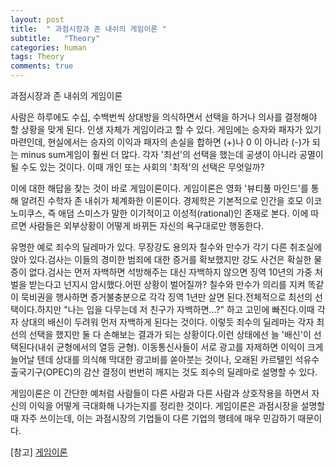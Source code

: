 ```yaml
---
layout: post
title:  " 과점시장과 존 내쉬의 게임이론 "
subtitle:   "Theory"
categories: human
tags: Theory
comments: true
---
```


과점시장과 존 내쉬의 게임이론

사람은 하루에도 수십, 수백번씩 상대방을 의식하면서 선택을 하거나 의사를 결정해야 할 상황을 맞게 된다. 인생 자체가 게임이라고 할 수 있다. 게임에는 승자와 패자가 있기 마련인데, 현실에서는 승자의 이익과 패자의 손실을 합하면 (+)나 0 이 아니라 (-)가 되는 minus sum게임이 훨씬 더 많다. 각자 '최선'의 선택을 했는데 공생이 아니라 공멸이 될 수도 있는 것이다. 이때 개인 또는 사회의 '최적'의 선택은 무엇일까?

이에 대한 해답을 찾는 것이 바로 게임이론이다.
게임이론은 영화 '뷰티풀 마인드'를 통해 알려진 수학자 존 내쉬가 체계화한 이론이다. 경제학은 기본적으로 인간을 호모 이코노미쿠스, 즉 애덤 스미스가 말한 이기적이고 이성적(rational)인 존재로 본다. 이에 따르면 사람들은 외부상황이 어떻게 바뀌든 자신의 욕구대로만 행동한다.

유명한 예로 죄수의 딜레마가 있다.
무장강도 용의자 칠수와 만수가 각기 다른 취조실에 앉아 있다.검사는 이들의 경미한 범죄에 대한 증거를 확보했지만 강도 사건은 확실한 물증이 없다.검사는 먼저 자백하면 석방해주는 대신 자백하지 않으면 징역 10년의 가중 처벌을 받는다고 넌지시 암시했다.어떤 상황이 벌어질까?
칠수와 만수가 의리를 지켜 똑같이 묵비권을 행사하면 증거불충분으로 각각 징역 1년만 살면 된다.전체적으로 최선의 선택이다.하지만 "나는 입을 다무는데 저 친구가 자백하면…?" 하고 고민에 빠진다.이때 각자 상대의 배신이 두려워 먼저 자백하게 된다는 것이다.
이렇듯 죄수의 딜레마는 각자 최선의 선택을 했지만 둘 다 손해보는 결과가 되는 상황이다.이런 상태에선 늘 '배신'이 선택된다(내쉬 균형에서의 열등 균형).
이동통신사들이 서로 광고를 자제하면 이익이 크게 늘어날 텐데 상대를 의식해 막대한 광고비를 쏟아붓는 것이나, 오래된 카르텔인 석유수출국기구(OPEC)의 감산 결정이 번번히 깨지는 것도 죄수의 딜레마로 설명할 수 있다.


게임이론은 이 간단한 예처럼 사람들이 다른 사람과 다른 사람과 상호작용을 하면서 자신의 이익을 어떻게 극대화해 나가는지를 정리한 것이다. 게임이론은 과점시장을 설명할 때 자주 쓰이는데, 이는 과점시장의 기업들이 다른 기업의 행테에 매우 민감하기 때문이다.


[참고]
[게임이론](http://sgsg.hankyung.com/apps.frm/news.view?nkey=3571&c1=01&c2=01)